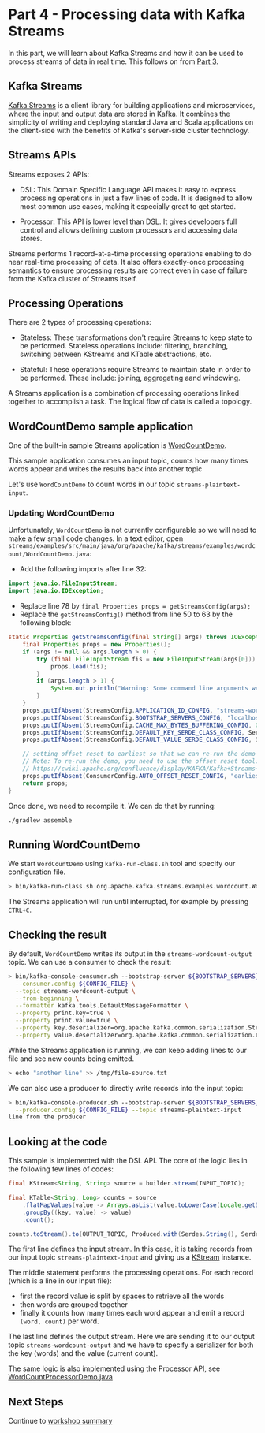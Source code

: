 # Part 4 - Processing data with Kafka Streams

In this part, we will learn about Kafka Streams and how it can be used to process streams of data in real time. This follows on from [Part 3](../part3/README.md).

## Kafka Streams

[Kafka Streams](https://kafka.apache.org/documentation/streams/) is a client library for building applications and microservices, where the input and output data are stored in Kafka. It combines the simplicity of writing and deploying standard Java and Scala applications on the client-side with the benefits of Kafka's server-side cluster technology.

## Streams APIs

Streams exposes 2 APIs:

- DSL: This Domain Specific Language API makes it easy to express processing operations in just a few lines of code. It is designed to allow most common use cases, making it especially great to get started.

- Processor: This API is lower level than DSL. It gives developers full control and allows defining custom processors and accessing data stores.

Streams performs 1 record-at-a-time processing operations enabling to do near real-time processing of data. It also offers exactly-once processing semantics to ensure processing results are correct even in case of failure from the Kafka cluster of Streams itself.

## Processing Operations

There are 2 types of processing operations:

- Stateless: These transformations don't require Streams to keep state to be performed. Stateless operations include: filtering, branching, switching between KStreams and KTable abstractions, etc.

- Stateful: These operations require Streams to maintain state in order to be performed. These include: joining, aggregating aand windowing.

A Streams application is a combination of processing operations linked together to accomplish a task. The logical flow of data is called a topology.

## WordCountDemo sample application

One of the built-in sample Streams application is [WordCountDemo](https://github.com/apache/kafka/blob/2.5/streams/examples/src/main/java/org/apache/kafka/streams/examples/wordcount/WordCountDemo.java).

This sample application consumes an input topic, counts how many times words appear and writes the results back into another topic

Let's use `WordCountDemo` to count words in our topic `streams-plaintext-input`.

### Updating WordCountDemo

Unfortunately, `WordCountDemo` is not currently configurable so we will need to make a few small code changes. In a text editor, open `streams/examples/src/main/java/org/apache/kafka/streams/examples/wordcount/WordCountDemo.java`:

- Add the following imports after line 32:

```java
import java.io.FileInputStream;
import java.io.IOException;
```
- Replace line 78 by `final Properties props = getStreamsConfig(args);`
- Replace the `getStreamsConfig()` method from line 50 to 63 by the following block:

```java
static Properties getStreamsConfig(final String[] args) throws IOException {
    final Properties props = new Properties();
    if (args != null && args.length > 0) {
        try (final FileInputStream fis = new FileInputStream(args[0])) {
            props.load(fis);
        }
        if (args.length > 1) {
            System.out.println("Warning: Some command line arguments were ignored. This demo only accepts an optional configuration file.");
        }
    }
    props.putIfAbsent(StreamsConfig.APPLICATION_ID_CONFIG, "streams-wordcount");
    props.putIfAbsent(StreamsConfig.BOOTSTRAP_SERVERS_CONFIG, "localhost:9092");
    props.putIfAbsent(StreamsConfig.CACHE_MAX_BYTES_BUFFERING_CONFIG, 0);
    props.putIfAbsent(StreamsConfig.DEFAULT_KEY_SERDE_CLASS_CONFIG, Serdes.String().getClass().getName());
    props.putIfAbsent(StreamsConfig.DEFAULT_VALUE_SERDE_CLASS_CONFIG, Serdes.String().getClass().getName());

    // setting offset reset to earliest so that we can re-run the demo code with the same pre-loaded data
    // Note: To re-run the demo, you need to use the offset reset tool:
    // https://cwiki.apache.org/confluence/display/KAFKA/Kafka+Streams+Application+Reset+Tool
    props.putIfAbsent(ConsumerConfig.AUTO_OFFSET_RESET_CONFIG, "earliest");
    return props;
}
```

Once done, we need to recompile it. We can do that by running:
```sh
./gradlew assemble
```

## Running WordCountDemo

We start `WordCountDemo` using `kafka-run-class.sh` tool and specify our configuration file.

```sh
> bin/kafka-run-class.sh org.apache.kafka.streams.examples.wordcount.WordCountDemo ${CONFIG_FILE}
```

The Streams application will run until interrupted, for example by pressing `CTRL+C`.

## Checking the result

By default, `WordCountDemo` writes its output in the `streams-wordcount-output` topic. We can use a consumer to check the result:
```sh
> bin/kafka-console-consumer.sh --bootstrap-server ${BOOTSTRAP_SERVERS} \
  --consumer.config ${CONFIG_FILE} \
  --topic streams-wordcount-output \
  --from-beginning \
  --formatter kafka.tools.DefaultMessageFormatter \
  --property print.key=true \
  --property print.value=true \
  --property key.deserializer=org.apache.kafka.common.serialization.StringDeserializer \
  --property value.deserializer=org.apache.kafka.common.serialization.LongDeserializer
```

While the Streams application is running, we can keep adding lines to our file and see new counts being emitted. 

```sh
> echo "another line" >> /tmp/file-source.txt
```

We can also use a producer to directly write records into the input topic:

```sh
> bin/kafka-console-producer.sh --bootstrap-server ${BOOTSTRAP_SERVERS} \
  --producer.config ${CONFIG_FILE} --topic streams-plaintext-input
line from the producer
```

## Looking at the code

This sample is implemented with the DSL API. The core of the logic lies in the following few lines of codes:

```java
final KStream<String, String> source = builder.stream(INPUT_TOPIC);

final KTable<String, Long> counts = source
    .flatMapValues(value -> Arrays.asList(value.toLowerCase(Locale.getDefault()).split(" ")))
    .groupBy((key, value) -> value)
    .count();

counts.toStream().to(OUTPUT_TOPIC, Produced.with(Serdes.String(), Serdes.Long()));
```

The first line defines the input stream. In this case, it is taking records from our input topic `streams-plaintext-input` and giving us a [KStream](http://kafka.apache.org/25/javadoc/org/apache/kafka/streams/kstream/KStream.html) instance. 

The middle statement performs the processing operations. For each record (which is a line in our input file):
 - first the record value is split by spaces to retrieve all the words
 - then words are grouped together
 - finally it counts how many times each word appear and emit a record `(word, count)` per word.

The last line defines the output stream. Here we are sending it to our output topic `streams-wordcount-output` and we have to specify a serializer for both the key (words) and the value (current count).

The same logic is also implemented using the Processor API, see [WordCountProcessorDemo.java](https://github.com/apache/kafka/blob/trunk/streams/examples/src/main/java/org/apache/kafka/streams/examples/wordcount/WordCountProcessorDemo.java)

## Next Steps

Continue to [workshop summary](../part4/summary.md)

